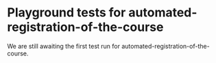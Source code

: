 # Playground tests for automated-registration-of-the-course
We are still awaiting the first test run for automated-registration-of-the-course.
